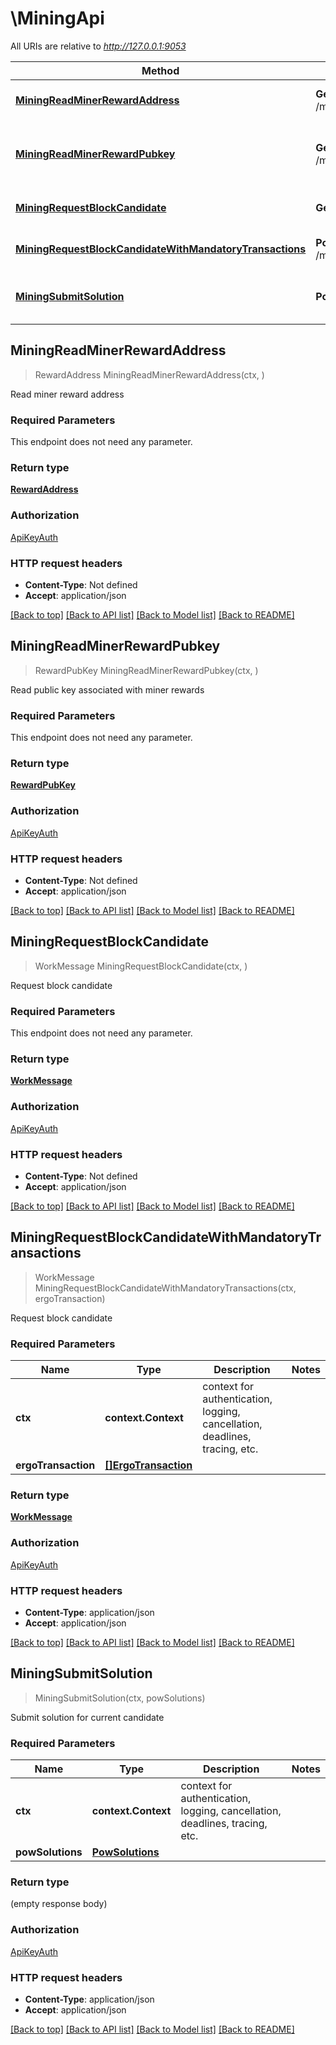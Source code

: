 # \MiningApi

All URIs are relative to *http://127.0.0.1:9053*

Method | HTTP request | Description
------------- | ------------- | -------------
[**MiningReadMinerRewardAddress**](MiningApi.md#MiningReadMinerRewardAddress) | **Get** /mining/rewardAddress | Read miner reward address
[**MiningReadMinerRewardPubkey**](MiningApi.md#MiningReadMinerRewardPubkey) | **Get** /mining/rewardPublicKey | Read public key associated with miner rewards
[**MiningRequestBlockCandidate**](MiningApi.md#MiningRequestBlockCandidate) | **Get** /mining/candidate | Request block candidate
[**MiningRequestBlockCandidateWithMandatoryTransactions**](MiningApi.md#MiningRequestBlockCandidateWithMandatoryTransactions) | **Post** /mining/candidateWithTxs | Request block candidate
[**MiningSubmitSolution**](MiningApi.md#MiningSubmitSolution) | **Post** /mining/solution | Submit solution for current candidate



## MiningReadMinerRewardAddress

> RewardAddress MiningReadMinerRewardAddress(ctx, )

Read miner reward address

### Required Parameters

This endpoint does not need any parameter.

### Return type

[**RewardAddress**](RewardAddress.md)

### Authorization

[ApiKeyAuth](../README.md#ApiKeyAuth)

### HTTP request headers

- **Content-Type**: Not defined
- **Accept**: application/json

[[Back to top]](#) [[Back to API list]](../README.md#documentation-for-api-endpoints)
[[Back to Model list]](../README.md#documentation-for-models)
[[Back to README]](../README.md)


## MiningReadMinerRewardPubkey

> RewardPubKey MiningReadMinerRewardPubkey(ctx, )

Read public key associated with miner rewards

### Required Parameters

This endpoint does not need any parameter.

### Return type

[**RewardPubKey**](RewardPubKey.md)

### Authorization

[ApiKeyAuth](../README.md#ApiKeyAuth)

### HTTP request headers

- **Content-Type**: Not defined
- **Accept**: application/json

[[Back to top]](#) [[Back to API list]](../README.md#documentation-for-api-endpoints)
[[Back to Model list]](../README.md#documentation-for-models)
[[Back to README]](../README.md)


## MiningRequestBlockCandidate

> WorkMessage MiningRequestBlockCandidate(ctx, )

Request block candidate

### Required Parameters

This endpoint does not need any parameter.

### Return type

[**WorkMessage**](WorkMessage.md)

### Authorization

[ApiKeyAuth](../README.md#ApiKeyAuth)

### HTTP request headers

- **Content-Type**: Not defined
- **Accept**: application/json

[[Back to top]](#) [[Back to API list]](../README.md#documentation-for-api-endpoints)
[[Back to Model list]](../README.md#documentation-for-models)
[[Back to README]](../README.md)


## MiningRequestBlockCandidateWithMandatoryTransactions

> WorkMessage MiningRequestBlockCandidateWithMandatoryTransactions(ctx, ergoTransaction)

Request block candidate

### Required Parameters


Name | Type | Description  | Notes
------------- | ------------- | ------------- | -------------
**ctx** | **context.Context** | context for authentication, logging, cancellation, deadlines, tracing, etc.
**ergoTransaction** | [**[]ErgoTransaction**](ErgoTransaction.md)|  | 

### Return type

[**WorkMessage**](WorkMessage.md)

### Authorization

[ApiKeyAuth](../README.md#ApiKeyAuth)

### HTTP request headers

- **Content-Type**: application/json
- **Accept**: application/json

[[Back to top]](#) [[Back to API list]](../README.md#documentation-for-api-endpoints)
[[Back to Model list]](../README.md#documentation-for-models)
[[Back to README]](../README.md)


## MiningSubmitSolution

> MiningSubmitSolution(ctx, powSolutions)

Submit solution for current candidate

### Required Parameters


Name | Type | Description  | Notes
------------- | ------------- | ------------- | -------------
**ctx** | **context.Context** | context for authentication, logging, cancellation, deadlines, tracing, etc.
**powSolutions** | [**PowSolutions**](PowSolutions.md)|  | 

### Return type

 (empty response body)

### Authorization

[ApiKeyAuth](../README.md#ApiKeyAuth)

### HTTP request headers

- **Content-Type**: application/json
- **Accept**: application/json

[[Back to top]](#) [[Back to API list]](../README.md#documentation-for-api-endpoints)
[[Back to Model list]](../README.md#documentation-for-models)
[[Back to README]](../README.md)

